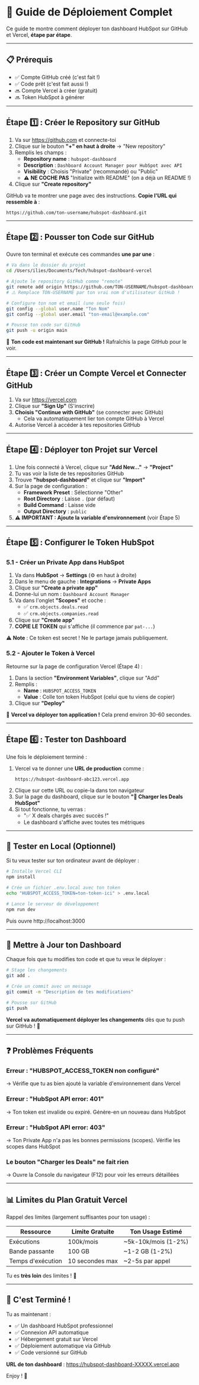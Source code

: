 # 🚀 Guide de Déploiement Complet

Ce guide te montre comment déployer ton dashboard HubSpot sur GitHub et Vercel, **étape par étape**.

---

## 📋 Prérequis

- ✅ Compte GitHub créé (c'est fait !)
- ✅ Code prêt (c'est fait aussi !)
- 🔜 Compte Vercel à créer (gratuit)
- 🔜 Token HubSpot à générer

---

## Étape 1️⃣ : Créer le Repository sur GitHub

1. Va sur https://github.com et connecte-toi
2. Clique sur le bouton **"+" en haut à droite** → "New repository"
3. Remplis les champs :
   - **Repository name** : `hubspot-dashboard`
   - **Description** : `Dashboard Account Manager pour HubSpot avec API`
   - **Visibility** : Choisis "Private" (recommandé) ou "Public"
   - ⚠️ **NE COCHE PAS** "Initialize with README" (on a déjà un README !)
4. Clique sur **"Create repository"**

GitHub va te montrer une page avec des instructions. **Copie l'URL qui ressemble à** :
```
https://github.com/ton-username/hubspot-dashboard.git
```

---

## Étape 2️⃣ : Pousser ton Code sur GitHub

Ouvre ton terminal et exécute ces commandes **une par une** :

```bash
# Va dans le dossier du projet
cd /Users/ilies/Documents/Tech/hubspot-dashboard-vercel

# Ajoute le repository GitHub comme "remote"
git remote add origin https://github.com/TON-USERNAME/hubspot-dashboard.git
# ⚠️ Remplace TON-USERNAME par ton vrai nom d'utilisateur GitHub !

# Configure ton nom et email (une seule fois)
git config --global user.name "Ton Nom"
git config --global user.email "ton-email@example.com"

# Pousse ton code sur GitHub
git push -u origin main
```

🎉 **Ton code est maintenant sur GitHub !** Rafraîchis la page GitHub pour le voir.

---

## Étape 3️⃣ : Créer un Compte Vercel et Connecter GitHub

1. Va sur https://vercel.com
2. Clique sur **"Sign Up"** (S'inscrire)
3. **Choisis "Continue with GitHub"** (se connecter avec GitHub)
   - Cela va automatiquement lier ton compte GitHub à Vercel
4. Autorise Vercel à accéder à tes repositories GitHub

---

## Étape 4️⃣ : Déployer ton Projet sur Vercel

1. Une fois connecté à Vercel, clique sur **"Add New..."** → **"Project"**
2. Tu vas voir la liste de tes repositories GitHub
3. Trouve **"hubspot-dashboard"** et clique sur **"Import"**
4. Sur la page de configuration :
   - **Framework Preset** : Sélectionne "Other"
   - **Root Directory** : Laisse `.` (par défaut)
   - **Build Command** : Laisse vide
   - **Output Directory** : `public`
5. ⚠️ **IMPORTANT : Ajoute la variable d'environnement** (voir Étape 5)

---

## Étape 5️⃣ : Configurer le Token HubSpot

### 5.1 - Créer un Private App dans HubSpot

1. Va dans **HubSpot** → **Settings** (⚙️ en haut à droite)
2. Dans le menu de gauche : **Integrations** → **Private Apps**
3. Clique sur **"Create a private app"**
4. Donne-lui un nom : `Dashboard Account Manager`
5. Va dans l'onglet **"Scopes"** et coche :
   - ✅ `crm.objects.deals.read`
   - ✅ `crm.objects.companies.read`
6. Clique sur **"Create app"**
7. **COPIE LE TOKEN** qui s'affiche (il commence par `pat-...`)

⚠️ **Note** : Ce token est secret ! Ne le partage jamais publiquement.

### 5.2 - Ajouter le Token à Vercel

Retourne sur la page de configuration Vercel (Étape 4) :

1. Dans la section **"Environment Variables"**, clique sur "Add"
2. Remplis :
   - **Name** : `HUBSPOT_ACCESS_TOKEN`
   - **Value** : Colle ton token HubSpot (celui que tu viens de copier)
3. Clique sur **"Deploy"**

🎉 **Vercel va déployer ton application !** Cela prend environ 30-60 secondes.

---

## Étape 6️⃣ : Tester ton Dashboard

Une fois le déploiement terminé :

1. Vercel va te donner une **URL de production** comme :
   ```
   https://hubspot-dashboard-abc123.vercel.app
   ```
2. Clique sur cette URL ou copie-la dans ton navigateur
3. Sur la page du dashboard, clique sur le bouton **"🚀 Charger les Deals HubSpot"**
4. Si tout fonctionne, tu verras :
   - "✅ X deals chargés avec succès !"
   - Le dashboard s'affiche avec toutes tes métriques

---

## 🔧 Tester en Local (Optionnel)

Si tu veux tester sur ton ordinateur avant de déployer :

```bash
# Installe Vercel CLI
npm install

# Crée un fichier .env.local avec ton token
echo "HUBSPOT_ACCESS_TOKEN=ton-token-ici" > .env.local

# Lance le serveur de développement
npm run dev
```

Puis ouvre http://localhost:3000

---

## 🔄 Mettre à Jour ton Dashboard

Chaque fois que tu modifies ton code et que tu veux le déployer :

```bash
# Stage les changements
git add .

# Crée un commit avec un message
git commit -m "Description de tes modifications"

# Pousse sur GitHub
git push
```

**Vercel va automatiquement déployer les changements** dès que tu push sur GitHub ! 🚀

---

## ❓ Problèmes Fréquents

### Erreur : "HUBSPOT_ACCESS_TOKEN non configuré"
→ Vérifie que tu as bien ajouté la variable d'environnement dans Vercel

### Erreur : "HubSpot API error: 401"
→ Ton token est invalide ou expiré. Génère-en un nouveau dans HubSpot

### Erreur : "HubSpot API error: 403"
→ Ton Private App n'a pas les bonnes permissions (scopes). Vérifie les scopes dans HubSpot

### Le bouton "Charger les Deals" ne fait rien
→ Ouvre la Console du navigateur (F12) pour voir les erreurs détaillées

---

## 📊 Limites du Plan Gratuit Vercel

Rappel des limites (largement suffisantes pour ton usage) :

| Ressource | Limite Gratuite | Ton Usage Estimé |
|-----------|----------------|------------------|
| Exécutions | 100k/mois | ~5k-10k/mois (1-2%) |
| Bande passante | 100 GB | ~1-2 GB (1-2%) |
| Temps d'exécution | 10 secondes max | ~2-5s par appel |

Tu es **très loin** des limites ! 💪

---

## 🎉 C'est Terminé !

Tu as maintenant :
- ✅ Un dashboard HubSpot professionnel
- ✅ Connexion API automatique
- ✅ Hébergement gratuit sur Vercel
- ✅ Déploiement automatique via GitHub
- ✅ Code versionné sur GitHub

**URL de ton dashboard** : https://hubspot-dashboard-XXXXX.vercel.app

Enjoy ! 🚀
